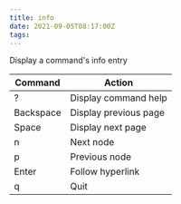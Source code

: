 ```yaml
---
title: info
date: 2021-09-05T08:17:00Z
tags:
---
```


Display a command's info entry

| **Command** | **Action**            |
| ----------- | --------------------- |
| ?           | Display command help  |
| Backspace   | Display previous page |
| Space       | Display next page     |
| n           | Next node             |
| p           | Previous node         |
| Enter       | Follow hyperlink      |
| q           | Quit                  |
